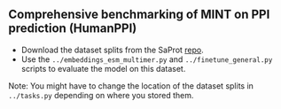 ## Comprehensive benchmarking of MINT on PPI prediction (HumanPPI)

* Download the dataset splits from the SaProt [repo](https://github.com/westlake-repl/SaProt). 
* Use the `../embeddings_esm_multimer.py` and `../finetune_general.py` scripts to evaluate the model on this dataset. 

Note: You might have to change the location of the dataset splits in `../tasks.py` depending on where you stored them. 
